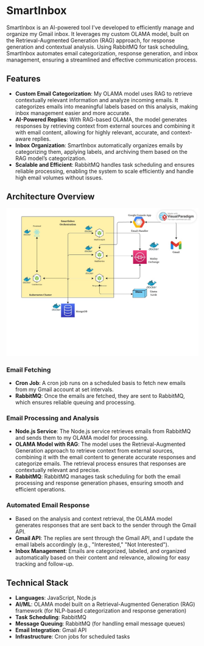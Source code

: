 # SmartInbox

SmartInbox is an AI-powered tool I've developed to efficiently manage and organize my Gmail inbox. It leverages my custom OLAMA model, built on the Retrieval-Augmented Generation (RAG) approach, for response generation and contextual analysis. Using RabbitMQ for task scheduling, SmartInbox automates email categorization, response generation, and inbox management, ensuring a streamlined and effective communication process.

## Features

- **Custom Email Categorization**: My OLAMA model uses RAG to retrieve contextually relevant information and analyze incoming emails. It categorizes emails into meaningful labels based on this analysis, making inbox management easier and more accurate.
- **AI-Powered Replies**: With RAG-based OLAMA, the model generates responses by retrieving context from external sources and combining it with email content, allowing for highly relevant, accurate, and context-aware replies.
- **Inbox Organization**: SmartInbox automatically organizes emails by categorizing them, applying labels, and archiving them based on the RAG model’s categorization.
- **Scalable and Efficient**: RabbitMQ handles task scheduling and ensures reliable processing, enabling the system to scale efficiently and handle high email volumes without issues.

## Architecture Overview
![Orchestration](Documentation/Orchestration.jpg)

### Email Fetching

- **Cron Job**: A cron job runs on a scheduled basis to fetch new emails from my Gmail account at set intervals.
- **RabbitMQ**: Once the emails are fetched, they are sent to RabbitMQ, which ensures reliable queuing and processing.

### Email Processing and Analysis

- **Node.js Service**: The Node.js service retrieves emails from RabbitMQ and sends them to my OLAMA model for processing.
- **OLAMA Model with RAG**: The model uses the Retrieval-Augmented Generation approach to retrieve context from external sources, combining it with the email content to generate accurate responses and categorize emails. The retrieval process ensures that responses are contextually relevant and precise.
- **RabbitMQ**: RabbitMQ manages task scheduling for both the email processing and response generation phases, ensuring smooth and efficient operations.

### Automated Email Response

- Based on the analysis and context retrieval, the OLAMA model generates responses that are sent back to the sender through the Gmail API.
- **Gmail API**: The replies are sent through the Gmail API, and I update the email labels accordingly (e.g., "Interested," "Not Interested").
- **Inbox Management**: Emails are categorized, labeled, and organized automatically based on their content and relevance, allowing for easy tracking and follow-up.

## Technical Stack

- **Languages**: JavaScript, Node.js
- **AI/ML**: OLAMA model built on a Retrieval-Augmented Generation (RAG) framework (for NLP-based categorization and response generation)
- **Task Scheduling**: RabbitMQ
- **Message Queuing**: RabbitMQ (for handling email message queues)
- **Email Integration**: Gmail API
- **Infrastructure**: Cron jobs for scheduled tasks
